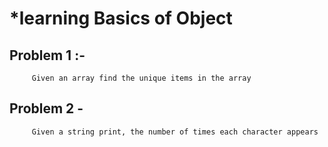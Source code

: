 # *learning Basics of Object

## Problem 1 :-

         Given an array find the unique items in the array

## Problem 2 -

         Given a string print, the number of times each character appears
